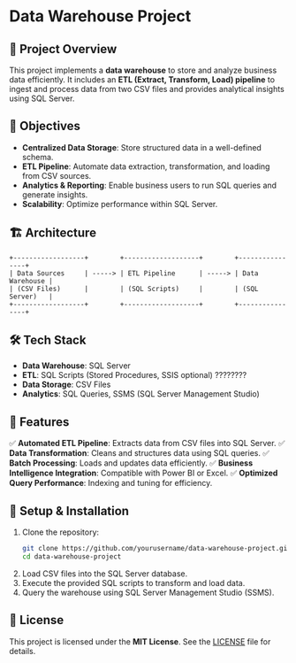 # Data Warehouse Project

## 📌 Project Overview
This project implements a **data warehouse** to store and analyze business data efficiently. It includes an **ETL (Extract, Transform, Load) pipeline** to ingest and process data from two CSV files and provides analytical insights using SQL Server.

## 🎯 Objectives
- **Centralized Data Storage**: Store structured data in a well-defined schema.
- **ETL Pipeline**: Automate data extraction, transformation, and loading from CSV sources.
- **Analytics & Reporting**: Enable business users to run SQL queries and generate insights.
- **Scalability**: Optimize performance within SQL Server.

## 🏗️ Architecture
```
+------------------+        +-------------------+        +----------------+
| Data Sources     | -----> | ETL Pipeline      | -----> | Data Warehouse |
| (CSV Files)      |        | (SQL Scripts)     |        | (SQL Server)   |
+------------------+        +-------------------+        +----------------+
```

## 🛠️ Tech Stack
- **Data Warehouse**: SQL Server
- **ETL**: SQL Scripts (Stored Procedures, SSIS optional) ????????
- **Data Storage**: CSV Files
- **Analytics**: SQL Queries, SSMS (SQL Server Management Studio)

## 🚀 Features
✅ **Automated ETL Pipeline**: Extracts data from CSV files into SQL Server.
✅ **Data Transformation**: Cleans and structures data using SQL queries.
✅ **Batch Processing**: Loads and updates data efficiently.
✅ **Business Intelligence Integration**: Compatible with Power BI or Excel.
✅ **Optimized Query Performance**: Indexing and tuning for efficiency.

## 🏁 Setup & Installation
1. Clone the repository:
   ```bash
   git clone https://github.com/yourusername/data-warehouse-project.git
   cd data-warehouse-project
   ```
2. Load CSV files into the SQL Server database.
3. Execute the provided SQL scripts to transform and load data.
4. Query the warehouse using SQL Server Management Studio (SSMS).

## 📜 License
This project is licensed under the **MIT License**. See the [LICENSE](LICENSE) file for details.
